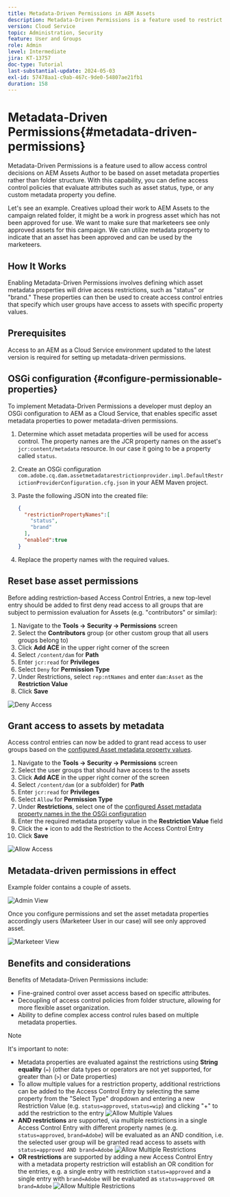 ```yaml
---
title: Metadata-Driven Permissions in AEM Assets
description: Metadata-Driven Permissions is a feature used to restrict access based  on asset metadata properties rather than folder structure.
version: Cloud Service
topic: Administration, Security
feature: User and Groups
role: Admin
level: Intermediate
jira: KT-13757
doc-type: Tutorial
last-substantial-update: 2024-05-03
exl-id: 57478aa1-c9ab-467c-9de0-54807ae21fb1
duration: 158
---
```

# Metadata-Driven Permissions{#metadata-driven-permissions}

Metadata-Driven Permissions is a feature used to allow access control decisions on AEM Assets Author to be based on asset metadata properties rather than folder structure. With this capability, you can define access control policies that evaluate attributes such as asset status, type, or any custom metadata property you define.

Let's see an example. Creatives upload their work to AEM Assets to the campaign related folder, it might be a work in progress asset which has not been approved for use. We want to make sure that marketeers see only approved assets for this campaign. We can utilize metadata property to indicate that an asset has been approved and can be used by the marketeers.

## How It Works

Enabling Metadata-Driven Permissions involves defining which asset metadata properties will drive access restrictions, such as "status" or "brand." These properties can then be used to create access control entries that specify which user groups have access to assets with specific property values.

## Prerequisites

Access to an AEM as a Cloud Service environment updated to the latest version is required for setting up metadata-driven permissions.

## OSGi configuration {#configure-permissionable-properties}

To implement Metadata-Driven Permissions a developer must deploy an OSGi configuration to AEM as a Cloud Service, that enables specific asset metadata properties to power metadata-driven permissions.

1. Determine which asset metadata properties will be used for access control. The property names are the JCR property names on the asset's `jcr:content/metadata` resource. In our case it going to be a property called `status`.
1. Create an OSGi configuration `com.adobe.cq.dam.assetmetadatarestrictionprovider.impl.DefaultRestrictionProviderConfiguration.cfg.json` in your AEM Maven project.
1. Paste the following JSON into the created file:

    ```json
    {
      "restrictionPropertyNames":[
        "status",
        "brand"
      ],
      "enabled":true
    }
    ```

1. Replace the property names with the required values.

## Reset base asset permissions

Before adding restriction-based Access Control Entries, a new top-level entry should be added to first deny read access to all groups that are subject to permission evaluation for Assets (e.g. "contributors" or similar):

1. Navigate to the __Tools → Security → Permissions__ screen 
1. Select the __Contributors__ group (or other custom group that all users groups belong to)
1. Click __Add ACE__ in the upper right corner of the screen
1. Select `/content/dam` for __Path__
1. Enter `jcr:read` for __Privileges__
1. Select `Deny` for __Permission Type__
1. Under Restrictions, select `rep:ntNames` and enter `dam:Asset` as the __Restriction Value__
1. Click __Save__
   
![Deny Access](./assets/metadata-driven-permissions/deny-access.png)

## Grant access to assets by metadata

Access control entries can now be added to grant read access to user groups based on the [configured Asset metadata property values](#configure-permissionable-properties).

1. Navigate to the __Tools → Security → Permissions__ screen
1. Select the user groups that should have access to the assets
1. Click __Add ACE__ in the upper right corner of the screen
1. Select `/content/dam` (or a subfolder) for __Path__
1. Enter `jcr:read` for __Privileges__
1. Select `Allow` for __Permission Type__
1. Under __Restrictions__, select one of the [configured Asset metadata property names in the the OSGi configuration](#configure-permissionable-properties)
1. Enter the required metadata property value in the __Restriction Value__ field
1. Click the __+__ icon to add the Restriction to the Access Control Entry
1. Click __Save__

![Allow Access](./assets/metadata-driven-permissions/allow-access.png)

## Metadata-driven permissions in effect

Example folder contains a couple of assets.

![Admin View](./assets/metadata-driven-permissions/admin-view.png)

Once you configure permissions and set the asset metadata properties accordingly users (Marketeer User in our case) will see only approved asset.

![Marketeer View](./assets/metadata-driven-permissions/marketeer-view.png)

## Benefits and considerations

Benefits of Metadata-Driven Permissions include:

- Fine-grained control over asset access based on specific attributes.
- Decoupling of access control policies from folder structure, allowing for more flexible asset organization.
- Ability to define complex access control rules based on multiple metadata properties.

>[!NOTE]
>
> It's important to note:
> 
> - Metadata properties are evaluated against the restrictions using __String equality__ (`=`)  (other data types or operators are not yet supported, for greater than (`>`) or Date properties)
> - To allow multiple values for a restriction property, additional restrictions can be added to the Access Control Entry by selecting the same property from the "Select Type" dropdown and entering a new Restriction Value (e.g. `status=approved`, `status=wip`) and clicking "+" to add the restriction to the entry
> ![Allow Multiple Values](./assets/metadata-driven-permissions/allow-multiple-values.png)
> - __AND restrictions__ are supported, via multiple restrictions in a single Access Control Entry with different property names (e.g. `status=approved`, `brand=Adobe`) will be evaluated as an AND condition, i.e. the selected user group will be granted read access to assets with `status=approved AND brand=Adobe`
> ![Allow Multiple Restrictions](./assets/metadata-driven-permissions/allow-multiple-restrictions.png)
> - __OR restrictions__ are supported by adding a new Access Control Entry with a metadata property restriction will establish an OR condition for the entries, e.g. a single entry with restriction `status=approved` and a single entry with `brand=Adobe` will be evaluated as `status=approved OR brand=Adobe`
> ![Allow Multiple Restrictions](./assets/metadata-driven-permissions/allow-multiple-aces.png)

